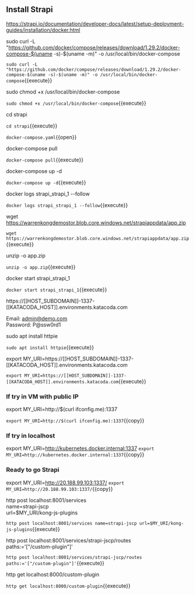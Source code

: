 ## Install Strapi
https://strapi.io/documentation/developer-docs/latest/setup-deployment-guides/installation/docker.html

sudo curl -L "https://github.com/docker/compose/releases/download/1.29.2/docker-compose-$(uname -s)-$(uname -m)" -o /usr/local/bin/docker-compose

`sudo curl -L "https://github.com/docker/compose/releases/download/1.29.2/docker-compose-$(uname -s)-$(uname -m)" -o /usr/local/bin/docker-compose`{{execute}}

sudo chmod +x /usr/local/bin/docker-compose

`sudo chmod +x /usr/local/bin/docker-compose`{{execute}}

cd strapi

`cd strapi`{{execute}}

`docker-compose.yaml`{{open}}

docker-compose pull

`docker-compose pull`{{execute}}

docker-compose up -d

`docker-compose up -d`{{execute}}

docker logs strapi_strapi_1 --follow

`docker logs strapi_strapi_1 --follow`{{execute}}

wget https://warrenkongdemostor.blob.core.windows.net/strapiappdata/app.zip

`wget https://warrenkongdemostor.blob.core.windows.net/strapiappdata/app.zip`{{execute}}

unzip -o app.zip

`unzip -o app.zip`{{execute}}

docker start strapi_strapi_1

`docker start strapi_strapi_1`{{execute}}

https://[[HOST_SUBDOMAIN]]-1337-[[KATACODA_HOST]].environments.katacoda.com

Email: admin@demo.com   
Password: P@ssw0rd1

sudo apt install httpie

`sudo apt install httpie`{{execute}}

export MY_URI=https://[[HOST_SUBDOMAIN]]-1337-[[KATACODA_HOST]].environments.katacoda.com

`export MY_URI=https://[[HOST_SUBDOMAIN]]-1337-[[KATACODA_HOST]].environments.katacoda.com`{{execute}}

### If try in VM with public IP
export MY_URI=http://$(curl ifconfig.me):1337

`export MY_URI=http://$(curl ifconfig.me):1337`{{copy}}

### If try in localhost
export MY_URI=http://kubernetes.docker.internal:1337
`export MY_URI=http://kubernetes.docker.internal:1337`{{copy}}

### Ready to go Strapi
export MY_URI=http://20.188.99.103:1337/
`export MY_URI=http://20.188.99.103:1337/`{{copy}}

http post localhost:8001/services \
name=strapi-jscp \
url=$MY_URI/kong-js-plugins

`http post localhost:8001/services name=strapi-jscp url=$MY_URI/kong-js-plugins`{{execute}}

http post localhost:8001/services/strapi-jscp/routes \
paths:='["/custom-plugin"]'

`http post localhost:8001/services/strapi-jscp/routes paths:='["/custom-plugin"]'`{{execute}}

http get localhost:8000/custom-plugin

`http get localhost:8000/custom-plugin`{{execute}}